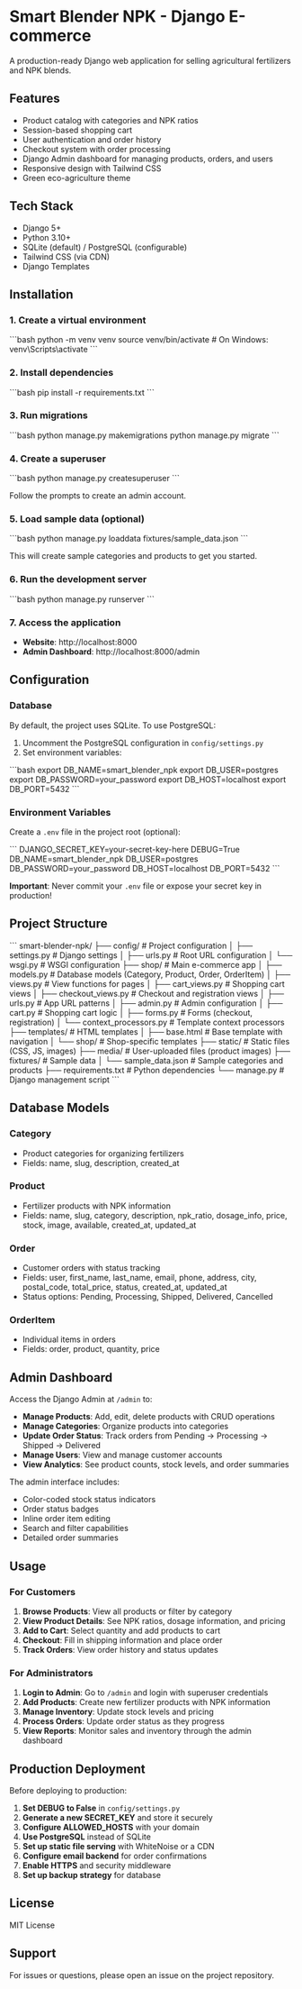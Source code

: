 # Smart Blender NPK - Django E-commerce

A production-ready Django web application for selling agricultural fertilizers and NPK blends.

## Features

- Product catalog with categories and NPK ratios
- Session-based shopping cart
- User authentication and order history
- Checkout system with order processing
- Django Admin dashboard for managing products, orders, and users
- Responsive design with Tailwind CSS
- Green eco-agriculture theme

## Tech Stack

- Django 5+
- Python 3.10+
- SQLite (default) / PostgreSQL (configurable)
- Tailwind CSS (via CDN)
- Django Templates

## Installation

### 1. Create a virtual environment

\`\`\`bash
python -m venv venv
source venv/bin/activate  # On Windows: venv\Scripts\activate
\`\`\`

### 2. Install dependencies

\`\`\`bash
pip install -r requirements.txt
\`\`\`

### 3. Run migrations

\`\`\`bash
python manage.py makemigrations
python manage.py migrate
\`\`\`

### 4. Create a superuser

\`\`\`bash
python manage.py createsuperuser
\`\`\`

Follow the prompts to create an admin account.

### 5. Load sample data (optional)

\`\`\`bash
python manage.py loaddata fixtures/sample_data.json
\`\`\`

This will create sample categories and products to get you started.

### 6. Run the development server

\`\`\`bash
python manage.py runserver
\`\`\`

### 7. Access the application

- **Website**: http://localhost:8000
- **Admin Dashboard**: http://localhost:8000/admin

## Configuration

### Database

By default, the project uses SQLite. To use PostgreSQL:

1. Uncomment the PostgreSQL configuration in `config/settings.py`
2. Set environment variables:

\`\`\`bash
export DB_NAME=smart_blender_npk
export DB_USER=postgres
export DB_PASSWORD=your_password
export DB_HOST=localhost
export DB_PORT=5432
\`\`\`

### Environment Variables

Create a `.env` file in the project root (optional):

\`\`\`
DJANGO_SECRET_KEY=your-secret-key-here
DEBUG=True
DB_NAME=smart_blender_npk
DB_USER=postgres
DB_PASSWORD=your_password
DB_HOST=localhost
DB_PORT=5432
\`\`\`

**Important**: Never commit your `.env` file or expose your secret key in production!

## Project Structure

\`\`\`
smart-blender-npk/
├── config/              # Project configuration
│   ├── settings.py      # Django settings
│   ├── urls.py          # Root URL configuration
│   └── wsgi.py          # WSGI configuration
├── shop/                # Main e-commerce app
│   ├── models.py        # Database models (Category, Product, Order, OrderItem)
│   ├── views.py         # View functions for pages
│   ├── cart_views.py    # Shopping cart views
│   ├── checkout_views.py # Checkout and registration views
│   ├── urls.py          # App URL patterns
│   ├── admin.py         # Admin configuration
│   ├── cart.py          # Shopping cart logic
│   ├── forms.py         # Forms (checkout, registration)
│   └── context_processors.py # Template context processors
├── templates/           # HTML templates
│   ├── base.html        # Base template with navigation
│   └── shop/            # Shop-specific templates
├── static/              # Static files (CSS, JS, images)
├── media/               # User-uploaded files (product images)
├── fixtures/            # Sample data
│   └── sample_data.json # Sample categories and products
├── requirements.txt     # Python dependencies
└── manage.py            # Django management script
\`\`\`

## Database Models

### Category
- Product categories for organizing fertilizers
- Fields: name, slug, description, created_at

### Product
- Fertilizer products with NPK information
- Fields: name, slug, category, description, npk_ratio, dosage_info, price, stock, image, available, created_at, updated_at

### Order
- Customer orders with status tracking
- Fields: user, first_name, last_name, email, phone, address, city, postal_code, total_price, status, created_at, updated_at
- Status options: Pending, Processing, Shipped, Delivered, Cancelled

### OrderItem
- Individual items in orders
- Fields: order, product, quantity, price

## Admin Dashboard

Access the Django Admin at `/admin` to:

- **Manage Products**: Add, edit, delete products with CRUD operations
- **Manage Categories**: Organize products into categories
- **Update Order Status**: Track orders from Pending → Processing → Shipped → Delivered
- **Manage Users**: View and manage customer accounts
- **View Analytics**: See product counts, stock levels, and order summaries

The admin interface includes:
- Color-coded stock status indicators
- Order status badges
- Inline order item editing
- Search and filter capabilities
- Detailed order summaries

## Usage

### For Customers

1. **Browse Products**: View all products or filter by category
2. **View Product Details**: See NPK ratios, dosage information, and pricing
3. **Add to Cart**: Select quantity and add products to cart
4. **Checkout**: Fill in shipping information and place order
5. **Track Orders**: View order history and status updates

### For Administrators

1. **Login to Admin**: Go to `/admin` and login with superuser credentials
2. **Add Products**: Create new fertilizer products with NPK information
3. **Manage Inventory**: Update stock levels and pricing
4. **Process Orders**: Update order status as they progress
5. **View Reports**: Monitor sales and inventory through the admin dashboard

## Production Deployment

Before deploying to production:

1. **Set DEBUG to False** in `config/settings.py`
2. **Generate a new SECRET_KEY** and store it securely
3. **Configure ALLOWED_HOSTS** with your domain
4. **Use PostgreSQL** instead of SQLite
5. **Set up static file serving** with WhiteNoise or a CDN
6. **Configure email backend** for order confirmations
7. **Enable HTTPS** and security middleware
8. **Set up backup strategy** for database

## License

MIT License

## Support

For issues or questions, please open an issue on the project repository.
